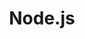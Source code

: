 ---
blog: https://nodejs.org/en/blog/
codehost: https://github.com/nodejs
guide: https://github.com/nodejs/nodejs.org/tree/master/static/images
images:
- nodejs-icon.svg
- nodejs-horizontal.svg
- nodejs-ar21.svg
logohandle: nodejs
sort: node.js
tags:
- javascript
- programming_library
title: Node.js
twitter: https://x.com/nodejs
website: https://nodejs.org/
wikipedia: https://en.wikipedia.org/wiki/Node.js
---